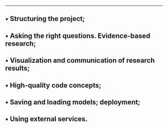 -------------------------------------------------
• Structuring the project;
----------------------------------------------------------
• Asking the right questions. Evidence-based research;
----------------------------------------------------------
• Visualization and communication of research results;
-----------------------------------------------------------
• High-quality code concepts;
-----------------------------------------------------------
• Saving and loading models; deployment;
-----------------------------------------------------------
• Using external services.
-----------------------------------------------------------
